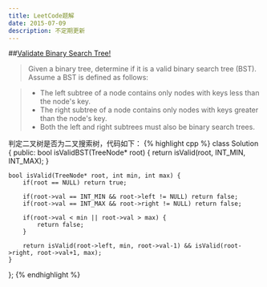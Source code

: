```yaml
---
title: LeetCode题解
date: 2015-07-09
description: 不定期更新
---
```

##[Validate Binary Search Tree!](https://leetcode.com/problems/validate-binary-search-tree/)
> Given a binary tree, determine if it is a valid binary search tree (BST). Assume a BST is defined as follows:     

> - The left subtree of a node contains only nodes with keys less than the node's key.      
> - The right subtree of a node contains only nodes with keys greater than the node's key.      
> - Both the left and right subtrees must also be binary search trees.      

判定二叉树是否为二叉搜索树，代码如下：
{% highlight cpp %}
class Solution {
public:
    bool isValidBST(TreeNode* root) {
         return isValid(root, INT_MIN, INT_MAX);
     }
    
    bool isValid(TreeNode* root, int min, int max) {
        if(root == NULL) return true;
        
        if(root->val == INT_MIN && root->left != NULL) return false;
        if(root->val == INT_MAX && root->right != NULL) return false;
        
        if(root->val < min || root->val > max) {
            return false;
        }
        
        return isValid(root->left, min, root->val-1) && isValid(root->right, root->val+1, max);
    }
};
{% endhighlight %}


